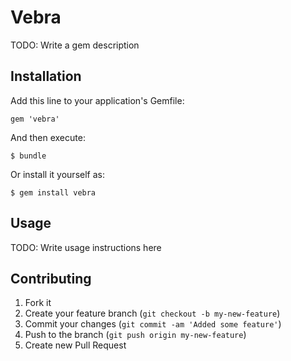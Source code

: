 # Vebra

TODO: Write a gem description

## Installation

Add this line to your application's Gemfile:

    gem 'vebra'

And then execute:

    $ bundle

Or install it yourself as:

    $ gem install vebra

## Usage

TODO: Write usage instructions here

## Contributing

1. Fork it
2. Create your feature branch (`git checkout -b my-new-feature`)
3. Commit your changes (`git commit -am 'Added some feature'`)
4. Push to the branch (`git push origin my-new-feature`)
5. Create new Pull Request
